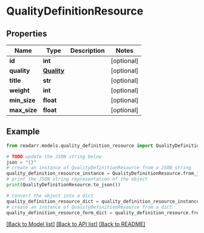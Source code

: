 # QualityDefinitionResource


## Properties

Name | Type | Description | Notes
------------ | ------------- | ------------- | -------------
**id** | **int** |  | [optional] 
**quality** | [**Quality**](Quality.md) |  | [optional] 
**title** | **str** |  | [optional] 
**weight** | **int** |  | [optional] 
**min_size** | **float** |  | [optional] 
**max_size** | **float** |  | [optional] 

## Example

```python
from readarr.models.quality_definition_resource import QualityDefinitionResource

# TODO update the JSON string below
json = "{}"
# create an instance of QualityDefinitionResource from a JSON string
quality_definition_resource_instance = QualityDefinitionResource.from_json(json)
# print the JSON string representation of the object
print(QualityDefinitionResource.to_json())

# convert the object into a dict
quality_definition_resource_dict = quality_definition_resource_instance.to_dict()
# create an instance of QualityDefinitionResource from a dict
quality_definition_resource_form_dict = quality_definition_resource.from_dict(quality_definition_resource_dict)
```
[[Back to Model list]](../README.md#documentation-for-models) [[Back to API list]](../README.md#documentation-for-api-endpoints) [[Back to README]](../README.md)


